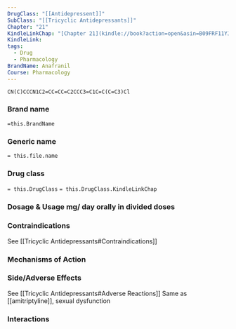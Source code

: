 ```yaml
---
DrugClass: "[[Antidepressent]]"
SubClass: "[[Tricyclic Antidepressants]]"
Chapter: "21"
KindleLinkChap: "[Chapter 21](kindle://book?action=open&asin=B09FRF11YJ&location=10945)"
KindleLink: 
tags:
  - Drug
  - Pharmacology
BrandName: Anafranil
Course: Pharmacology
---
```

```smiles
CN(C)CCCN1C2=CC=CC=C2CCC3=C1C=C(C=C3)Cl
```

### Brand name
`=this.BrandName`
### Generic name
`= this.file.name`
### Drug class 
`= this.DrugClass`
	`= this.DrugClass.KindleLinkChap`

### Dosage & Usage mg/ day orally in divided doses

### Contraindications
See [[Tricyclic Antidepressants#Contraindications]]

### Mechanisms of Action

### Side/Adverse Effects
See [[Tricyclic Antidepressants#Adverse Reactions]]
Same as [[amitriptyline]], sexual dysfunction

### Interactions
